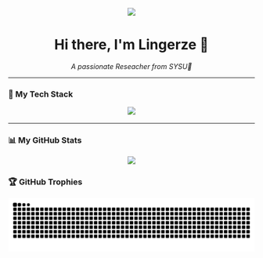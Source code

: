 <!-- 
##################################################################################
###  Hi there! 👋 This is a template for your GitHub profile README.md.         ###
###  Thanks for using it! To customize, find all instances of "[YOUR_...]"     ###
###  and replace them with your own information. Have fun!                     ###
##################################################################################
-->

<!-- 1. 顶部波浪欢迎动画 -->
<p align="center">
  <img src="https://raw.githubusercontent.com/MartinHeinz/MartinHeinz/master/wave.gif" width="30px">
</p>

<!-- 2. 个人简介 -->
<h1 align="center">
  Hi there, I'm Lingerze 👋
</h1>
<p align="center">
  <em>A passionate Reseacher from SYSU📍</em><br>
</p>

---

### 🚀 My Tech Stack

<p align="center">
  <!-- 前端 -->
  <!-- 后端 -->
  <a href="https://skillicons.dev">
    <img src="https://skillicons.dev/icons?i=python,docker,git,github,vscode,linux,latex，" />
  </a>
</p>
<!-- 
  上面的图标是如何工作的?
  访问 https://skillicons.dev/ 网站，在输入框中选择你需要的图标 (用逗号分隔), 
  然后复制生成的 URL 替换掉上面 <img> 标签中的 src="..." 即可。
-->

---

### 📊 My GitHub Stats

<p align="center">
  <!-- 替换下面的 "[你的GitHub用户名]" 为你的 GitHub 用户名 -->
  <img height="180em" src="https://github-readme-stats.vercel.app/api/top-langs/?username=lingerze&layout=compact&langs_count=8&theme=dracula"/>
</p>
<p align="center">
</p>
<!-- 
  想了解更多主题和自定义选项吗?
  访问: https://github.com/anuraghazra/github-readme-stats
-->


<!-- 
### 🌱What I'm Currently Working On

- 🔭 &nbsp; 我目前正在参与项目 `[项目名称]`
- 🤔 &nbsp; 我正在寻找关于 `[具体技术或问题]` 的帮助
- 💬 &nbsp; 欢迎与我交流任何关于 `[你的专业领域]` 的问题
- 📫 &nbsp; 如何联系我: `[你的首选联系方式，如邮箱]`
- 😄 &nbsp; 趣闻: `[关于你的一个有趣的事实]`
-->


### 🏆 GitHub Trophies

<!-- 
  感谢您使用此模板！
  最后，放一个有趣的 GitHub 小蛇动画来结束吧！
-->
<p align="center">
  <picture>
    <source media="(prefers-color-scheme: dark)" srcset="https://raw.githubusercontent.com/Skylarkkkk/Skylarkkkk/output/github-contribution-grid-snake-dark.svg" />
    <source media="(prefers-color-scheme: light)" srcset="https://raw.githubusercontent.com/Skylarkkkk/Skylarkkkk/output/github-contribution-grid-snake.svg" />
    <img alt="github-snake" src="https://raw.githubusercontent.com/Skylarkkkk/Skylarkkkk/output/github-contribution-grid-snake.svg" />
  </picture>
</p>

